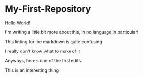 # My-First-Repository
Hello World!


I'm writing a little bit more about this, in no language in particular!

This linting for the markdown is quite confusing

I really don't know what to make of it

Anyways, here's one of the first edits.

This is an interesting thing